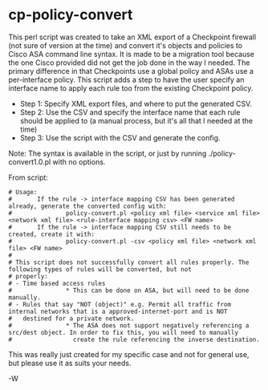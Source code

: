 # cp-policy-convert
This perl script was created to take an XML export of a Checkpoint firewall (not sure of version at the time) and convert it's objects and policies to Cisco ASA command line syntax. It is made to be a migration tool because the one Cisco provided did not get the job done in the way I needed. The primary difference in that Checkpoints use a global policy and ASAs use a per-interface policy. This script adds a step to have the user specify an interface name to apply each rule too from the existing Checkpoint policy.

* Step 1: Specify XML export files, and where to put the generated CSV.
* Step 2: Use the CSV and specify the interface name that each rule should be applied to (a manual process, but it's all that I needed at the time)
* Step 3: Use the script with the CSV and generate the config.

Note: The syntax is available in the script, or just by running ./policy-convert1.0.pl with no options.

From script:
```
# Usage:
#       If the rule -> interface mapping CSV has been generated already, generate the converted config with:
#               policy-convert.pl <policy xml file> <service xml file> <network xml file> <rule-interface mapping csv> <FW name>
#       If the rule -> interface mapping CSV still needs to be created, create it with:
#               policy-convert.pl -csv <policy xml file> <network xml file> <FW name>
#
# This script does not successfully convert all rules properly. The following types of rules will be converted, but not 
# properly:
# - Time based access rules
#               * This can be done on ASA, but will need to be done manually.
# - Rules that say "NOT (object)" e.g. Permit all traffic from internal networks that is a approved-internet-port and is NOT
#   destined for a private network.
#               * The ASA does not support negatively referencing a src/dest object. In order to fix this, you will need to manually
#                 create the rule referencing the inverse destination.
```

This was really just created for my specific case and not for general use, but please use it as suits your needs.

-W
